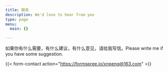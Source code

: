 ```yaml
---
title: 联系
description: We'd love to hear from you
type: page
menu:
  main: {}

---
```


如果你有什么需要，有什么建议，有什么意见，请给我写信。Please write me if you have some suggestion.

{{< form-contact action="https://formspree.io/xnpeng@163.com"  >}}
